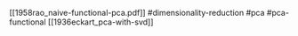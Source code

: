 [[1958rao_naive-functional-pca.pdf]]
#dimensionality-reduction #pca #pca-functional
[[1936eckart_pca-with-svd]]
